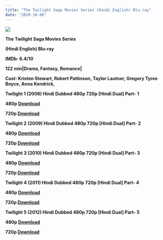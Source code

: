 ```yaml
---
title: "The Twilight Saga Movies Series (Hindi English) Blu-ray"
date: "2020-10-06"
---
```


[![](https://1.bp.blogspot.com/-9bxwYyyhplo/XuHKTLeQOYI/AAAAAAAAC90/gfC-Q707S0c8tYlgVBOwjQ72TcGDwf8-gCLcBGAsYHQ/s1600/tvilight.jpg)](https://1.bp.blogspot.com/-9bxwYyyhplo/XuHKTLeQOYI/AAAAAAAAC90/gfC-Q707S0c8tYlgVBOwjQ72TcGDwf8-gCLcBGAsYHQ/s1600/tvilight.jpg)

**The Twilight Saga Movies Series**

**(Hindi English) Blu-ray**

**IMDb: 6.4/10**

**122 min|Drama, Fantasy, Romance|**

**Cast: Kristen Stewart, Robert Pattinson, Taylor Lautner, Gregory Tyree Boyce, Anna Kendrick,**

 **Twilight 1 (2008) Hindi Dubbed 480p 720p \[Hindi Dual\] Part- 1**

 **480p [Download](http://instantdown.xyz/4tzwJ1WWKP)** 

**720p [Download](http://instantdown.xyz/6ZPT25EbFg)**

**Twilight 2 (2009) Hindi Dubbed 480p 720p \[Hindi Dual\] Part- 2**

 **480p [Download](https://techpook.com/11808)** 

**720p [Download](https://techpook.com/11809)**

**Twilight 3 (2010) Hindi Dubbed 480p 720p \[Hindi Dual\] Part- 3**

 **480p [Download](http://techpook.com/11812)** 

**720p [Download](http://techpook.com/11813)**

**Twilight 4 (2011) Hindi Dubbed 480p 720p \[Hindi Dual\] Part- 4**

 **480p [Download](https://techpook.com/11819)** 

**720p [Download](https://techpook.com/11820)**

 **Twilight 5 (2012) Hindi Dubbed 480p 720p \[Hindi Dual\] Part- 5**

 **480p [Download](https://techpook.com/11826)** 

**720p [Download](https://techpook.com/11827)**
